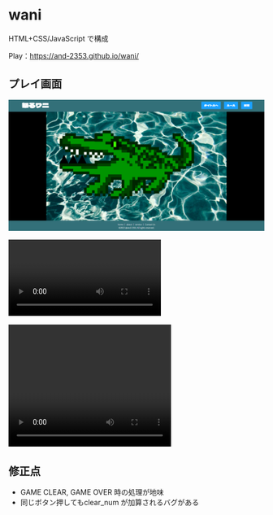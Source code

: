 # wani

HTML+CSS/JavaScript で構成

Play：https://and-2353.github.io/wani/

## プレイ画面
![プレイ画面](./demo/play_image.png "プレイ画面")

![プレイ画面](./demo/play_image.mp4 "プレイ画面")

<video width="320" height="240" controls>
  <source src="./demo/play_image.mp4" type="video/mp4">
</video>

## 修正点
- GAME CLEAR, GAME OVER 時の処理が地味
- 同じボタン押してもclear_num が加算されるバグがある



